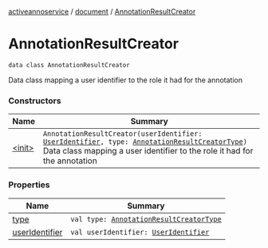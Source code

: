 [activeannoservice](../../index.md) / [document](../index.md) / [AnnotationResultCreator](./index.md)

# AnnotationResultCreator

`data class AnnotationResultCreator`

Data class mapping a user identifier to the role it had for the annotation

### Constructors

| Name | Summary |
|---|---|
| [&lt;init&gt;](-init-.md) | `AnnotationResultCreator(userIdentifier: `[`UserIdentifier`](../../config/-user-identifier.md)`, type: `[`AnnotationResultCreatorType`](../-annotation-result-creator-type/index.md)`)`<br>Data class mapping a user identifier to the role it had for the annotation |

### Properties

| Name | Summary |
|---|---|
| [type](type.md) | `val type: `[`AnnotationResultCreatorType`](../-annotation-result-creator-type/index.md) |
| [userIdentifier](user-identifier.md) | `val userIdentifier: `[`UserIdentifier`](../../config/-user-identifier.md) |
